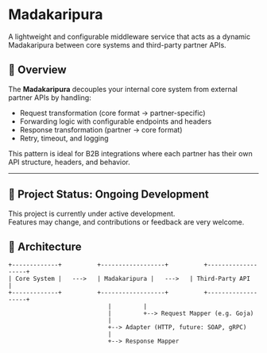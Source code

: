 # Madakaripura

A lightweight and configurable middleware service that acts as a dynamic Madakaripura between core systems and third-party partner APIs.

## 🚀 Overview

The **Madakaripura** decouples your internal core system from external partner APIs by handling:

- Request transformation (core format → partner-specific)
- Forwarding logic with configurable endpoints and headers
- Response transformation (partner → core format)
- Retry, timeout, and logging

This pattern is ideal for B2B integrations where each partner has their own API structure, headers, and behavior.

---

## 🚧 Project Status: Ongoing Development

This project is currently under active development.  
Features may change, and contributions or feedback are very welcome.


## 🧱 Architecture

```text
+-------------+          +------------------+          +-------------------+
| Core System |   --->   | Madakaripura |   --->   | Third-Party API   |
+-------------+          +------------------+          +-------------------+
                            |         |
                            |         +--> Request Mapper (e.g. Goja)
                            |
                            +--> Adapter (HTTP, future: SOAP, gRPC)
                            |
                            +--> Response Mapper
